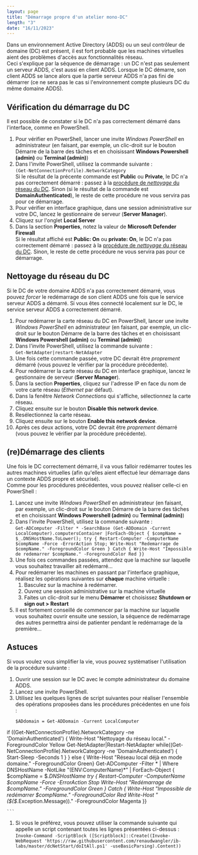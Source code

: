 ```yaml
---
layout: page
title: "Démarrage propre d'un atelier mono-DC"
length: "3"
date: "16/11/2023"
---
```

Dans un environnement Active Directory (ADDS) ou un seul contrôleur de domaine (DC) est présent, il est fort probable que les machines virtuelles aient des problèmes d'accès aux fonctionnalités réseau.  
Ceci s'explique par la séquence de démarrage : un DC n'est pas seulement un serveur ADDS, c'est aussi en client ADDS. Lorsque le DC démarre, son client ADDS se lance alors que la partie serveur ADDS n'a pas fini de démarrer (ce ne sera pas le cas si l'environnement compte plusieurs DC du même domaine ADDS).  
## Vérification du démarrage du DC
Il est possible de constater si le DC n'a pas correctement démarré dans l'interface, comme en PowerShell.
1. Pour vérifier en PowerShell, lancer une invite *Windows PowerShell* en administrateur (en faisant, par exemple, un clic-droit sur le bouton Démarre de la barre des tâches et en choisissant **Windows Powershell (admin)** ou **Terminal (admin)**)
1. Dans l'invite PowerShell, utilisez la commande suivante :  
    ```(Get-NetConnectionProfile).NetworkCategory```  
    Si le résultat de la précente commande est **Public** ou **Private**, le DC n'a pas correctement démarré : passez à la [procédure de *nettoyage* du réseau du DC](#nettoyage-du-r%C3%A9seau-du-dc). Sinon (si le résultat de la commande est **DomainAuthenticated**), le reste de cette procédure ne vous servira pas pour ce démarrage.
1. Pour vérifier en interface graphique, dans une session administrative sur votre DC, lancez le gestionnaire de serveur (**Server Manager**).
1. Cliquez sur l'onglet **Local Server**
1. Dans la section **Properties**, notez la valeur de **Microsoft Defender Firewall**  
    Si le résultat affiché est **Public: On** ou **private: On**, le DC n'a pas correctement démarré : passez à la [procédure de *nettoyage* du réseau du DC](#nettoyage-du-r%C3%A9seau-du-dc). Sinon, le reste de cette procédure ne vous servira pas pour ce démarrage.

## Nettoyage du réseau du DC
Si le DC de votre domaine ADDS n'a pas correctement démarré, vous pouvez *forcer* le redémarrage de son client ADDS une fois que le service serveur ADDS a démarré. Si vous êtes connecté localement sur le DC, le service serveur ADDS a correctement démarré.
1. Pour redémarrer la carte réseau du DC en PowerShell, lancer une invite *Windows PowerShell* en administrateur (en faisant, par exemple, un clic-droit sur le bouton Démarre de la barre des tâches et en choisissant **Windows Powershell (admin)** ou **Terminal (admin)**)
1. Dans l'invite PowerShell, utilisez la commande suivante :  
    ```Get-NetAdapter|restart-NetAdapter```
1. Une fois cette commande passée, votre DC devrait être *proprement* démarré (vous pouvez le vérifier par la procédure précédente).
1. Pour redémarrer la carte réseau du DC en interface graphique, lancez le gestionnaire de serveur (**Server Manager**).
1. Dans la section **Properties**, cliquez sur l'adresse IP en face du nom de votre carte réseau (*Ethernet* par défaut).
1. Dans la fenêtre *Network Connections* qui s'affiche, sélectionnez la carte réseau.
1. Cliquez ensuite sur le bouton **Disable this network device**.
1. Resélectionnez la carte réseau.
1. Cliquez ensuite sur le bouton **Enable this network device**.
1. Après ces deux actions, votre DC devrait être *proprement* démarré (vous pouvez le vérifier par la procédure précédente).

## (re)Démarrage des clients
Une fois le DC correctement démarré, il va vous falloir redémarrer toutes les autres machines virtuelles (afin qu'elles aient effectué leur démarrage dans un contexte ADDS propre et sécurisé).  
Comme pour les procédures précédentes, vous pouvez réaliser celle-ci en PowerShell :  
1. Lancez une invite *Windows PowerShell* en administrateur (en faisant, par exemple, un clic-droit sur le bouton Démarre de la barre des tâches et en choisissant **Windows Powershell (admin)** ou **Terminal (admin)**)
1. Dans l'invite PowerShell, utilisez la commande suivante :  
    ```Get-ADComputer -Filter * -SearchBase (Get-ADDomain -Current LocalComputer).computersContainer |ForEach-Object { $compName = $_.DNSHostName.ToLower(); try { Restart-Computer -ComputerName $compName -Force -ErrorAction Stop; Write-Host "Redemarrage de $compName." -ForegroundColor Green } Catch { Write-Host "Impossible de redemarrer $compName." -ForegroundColor Red }}```
1. Une fois ces commandes passées, attendez que la machine sur laquelle vous souhaitez travailler ait redémarré...
1. Pour redémarrer les machines en passant par l'interface graphique, réalisez les opérations suivantes sur **chaque** machine virtuelle :
    1. Basculez sur la machine à redémarrer.
    1. Ouvrez une session administrative sur la machine virtuelle
    1. Faites un clic-droit sur le menu **Démarrer** et choisissez **Shutdown or sign out > Restart**
1. Il est fortement conseillé de commencer par la machine sur laquelle vous souhaitez ouvrir ensuite une session, la séquence de redémarrage des autres permettra ainsi de patienter pendant le redémarrage de la première...

## Astuces
Si vous voulez vous simplifier la vie, vous pouvez systèmatiser l'utilisation de la procédure suivante :  
1. Ouvrir une session sur le DC avec le compte administrateur du domaine ADDS.
1. Lancez une invite PowerShell.
1. Utilisez les quelques lignes de script suivantes pour réaliser l'ensemble des opérations proposées dans les procédures précédentes en une fois :  
    ```
    $ADdomain = Get-ADDomain -Current LocalComputer
if ((Get-NetConnectionProfile).NetworkCategory -ne 'DomainAuthenticated') {
    Write-Host "Nettoyage du réseau local." -ForegroundColor Yellow
    Get-NetAdapter|Restart-NetAdapter
    while((Get-NetConnectionProfile).NetworkCategory -ne 'DomainAuthenticated') { Start-Sleep -Seconds 1 }
} else { Write-Host "Réseau local déjà en mode domaine." -ForegroundColor Green}
Get-ADComputer -Filter * | Where DNSHostName -NotLike "$($ENV:ComputerName)*" | ForEach-Object {
    $compName = $_.DNSHostName
    try { 
        Restart-Computer -ComputerName $compName -Force -ErrorAction Stop
        Write-Host "Redémarrage de $compName." -ForegroundColor Green }
    Catch { 
        Write-Host "Impossible de redémarrer $compName." -ForegroundColor Red
        Write-Host "  ($($_.Exception.Message))." -ForegroundColor Magenta }}
        
    ```
1. Si vous le préférez, vous pouvez utiliser la commande suivante qui appelle un script contenant toutes les lignes présentées ci-dessus :  
    ```Invoke-Command -ScriptBlock ([Scriptblock]::Create((Invoke-WebRequest 'https://raw.githubusercontent.com/renaudwangler/ib-labs/master/dcNetStart/doItAll.ps1' -useBasicParsing).Content))```
